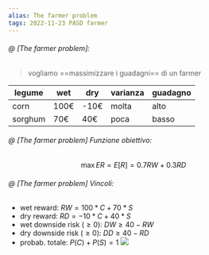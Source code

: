 ```yaml
---
alias: The farmer problem
tags: 2022-11-23 PASD farmer
---
```


###### @ [The farmer problem]:
> vogliamo ==massimizzare i guadagni== di un farmer 

|legume|wet|dry|varianza|guadagno|
|---|---|---|---|---|
|corn|100€|-10€|molta|alto|
|sorghum|70€|40€|poca|basso|
<!--ID: 1670236970589-->



###### @ [The farmer problem] Funzione obiettivo:
 $$\max ER=E[R]=0.7RW+0.3RD$$
<!--ID: 1670236970594-->


###### @ [The farmer problem] Vincoli:

- wet reward: $RW=100*C+70*S$
- dry reward: $RD=-10*C+40*S$
- wet downside risk ($\geq 0$): $DW\geq 40-RW$
- dry downside risk ($\geq 0$): $DD\geq 40-RD$
- probab. totale: $P(C)+P(S)=1$
![](Uni/PASD/img/farmprob.jpeg)
<!--ID: 1670236970598-->
